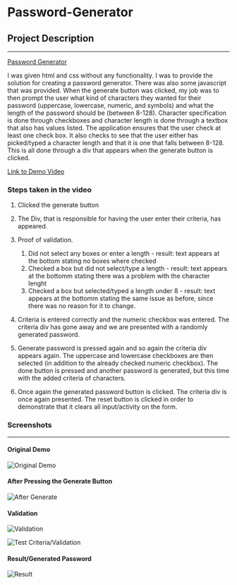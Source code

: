 # Password-Generator

## Project Description
----------------------------------------------------------------------------
[Password Generator](https://antonio36alv.github.io/Password-Generator/)

I was given html and css without any functionality. I was to provide the solution for creating a password generator. There was also some javascript that was provided. When the generate button was clicked, my job was to then prompt the user what kind of characters they wanted for their password (uppercase, lowercase, numeric, and symbols) and what the length of the password should be (between 8-128). Character specification is done through checkboxes and character length is done through a textbox that also has values listed. The application ensures that the user check at least one check box. It also checks to see that the user either has picked/typed a character length and that it is one that falls between 8-128. This is all done through a div that appears when the generate button is clicked. 


[Link to Demo Video](https://drive.google.com/file/d/1JIRmYdO2dWlLpwlpUF70eELsAAQO783y/preview)

### Steps taken in the video
1. Clicked the generate button

2. The Div, that is responsible for having the user enter their criteria, has appeared.

3. Proof of validation.
    1. Did not select any boxes or enter a length - result: text appears at the bottom stating no boxes where checked
    2. Checked a box but did not select/type a length - result: text appears at the bottomm stating there was a problem with the character lenght
    2. Checked a box but selected/typed a length under 8 - result: text appears at the bottomm stating the same issue as before, since there was no reason for it to change.

4. Criteria is entered correctly and the numeric checkbox was entered. The criteria div has gone away and we are presented with a randomly generated password. 

5. Generate password is pressed again and so again the criteria div appears again. The uppercase and lowercase checkboxes are then selected (in addition to the already 
checked numeric checkbox). The done button is pressed and another password is generated, but this time with the added criteria of characters.

6. Once again the generated password button is clicked. The criteria div is once again presented. The reset button is clicked in order to demonstrate that it clears all input/activity on the form.

### Screenshots
---------------------
#### Original Demo
![Original Demo](https://antonio36alv.github.io/Password-Generator/images/03-javascript-homework-demo.png)

#### After Pressing the Generate Button
![After Generate](https://antonio36alv.github.io/Password-Generator/images/afterGenerate.PNG)

#### Validation
![Validation](https://antonio36alv.github.io/Password-Generator/images/validation.PNG)

![Test Criteria/Validation](https://antonio36alv.github.io/Password-Generator/images/testCriteria.PNG)

#### Result/Generated Password
![Result](https://antonio36alv.github.io/Password-Generator/images/result.PNG)